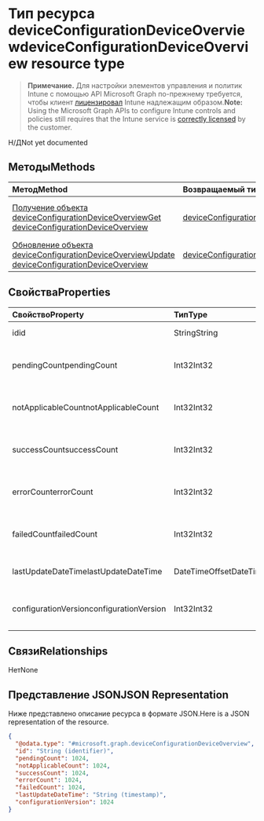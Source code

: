 # <a name="deviceconfigurationdeviceoverview-resource-type"></a><span data-ttu-id="15964-101">Тип ресурса deviceConfigurationDeviceOverview</span><span class="sxs-lookup"><span data-stu-id="15964-101">deviceConfigurationDeviceOverview resource type</span></span>

> <span data-ttu-id="15964-102">**Примечание.** Для настройки элементов управления и политик Intune с помощью API Microsoft Graph по-прежнему требуется, чтобы клиент [лицензировал](https://go.microsoft.com/fwlink/?linkid=839381) Intune надлежащим образом.</span><span class="sxs-lookup"><span data-stu-id="15964-102">**Note:** Using the Microsoft Graph APIs to configure Intune controls and policies still requires that the Intune service is [correctly licensed](https://go.microsoft.com/fwlink/?linkid=839381) by the customer.</span></span>

<span data-ttu-id="15964-103">Н/Д</span><span class="sxs-lookup"><span data-stu-id="15964-103">Not yet documented</span></span>
## <a name="methods"></a><span data-ttu-id="15964-104">Методы</span><span class="sxs-lookup"><span data-stu-id="15964-104">Methods</span></span>
|<span data-ttu-id="15964-105">Метод</span><span class="sxs-lookup"><span data-stu-id="15964-105">Method</span></span>|<span data-ttu-id="15964-106">Возвращаемый тип</span><span class="sxs-lookup"><span data-stu-id="15964-106">Return Type</span></span>|<span data-ttu-id="15964-107">Описание</span><span class="sxs-lookup"><span data-stu-id="15964-107">Description</span></span>|
|:---|:---|:---|
|[<span data-ttu-id="15964-108">Получение объекта deviceConfigurationDeviceOverview</span><span class="sxs-lookup"><span data-stu-id="15964-108">Get deviceConfigurationDeviceOverview</span></span>](../api/intune_deviceconfig_deviceconfigurationdeviceoverview_get.md)|[<span data-ttu-id="15964-109">deviceConfigurationDeviceOverview</span><span class="sxs-lookup"><span data-stu-id="15964-109">deviceConfigurationDeviceOverview</span></span>](../resources/intune_deviceconfig_deviceconfigurationdeviceoverview.md)|<span data-ttu-id="15964-110">Чтение свойств и связей объекта [deviceConfigurationDeviceOverview](../resources/intune_deviceconfig_deviceconfigurationdeviceoverview.md).</span><span class="sxs-lookup"><span data-stu-id="15964-110">Read properties and relationships of [plannerPlanDetails](../resources/intune_deviceconfig_deviceconfigurationdeviceoverview.md) object.</span></span>|
|[<span data-ttu-id="15964-111">Обновление объекта deviceConfigurationDeviceOverview</span><span class="sxs-lookup"><span data-stu-id="15964-111">Update deviceConfigurationDeviceOverview</span></span>](../api/intune_deviceconfig_deviceconfigurationdeviceoverview_update.md)|[<span data-ttu-id="15964-112">deviceConfigurationDeviceOverview</span><span class="sxs-lookup"><span data-stu-id="15964-112">deviceConfigurationDeviceOverview</span></span>](../resources/intune_deviceconfig_deviceconfigurationdeviceoverview.md)|<span data-ttu-id="15964-113">Обновление свойств объекта [deviceConfigurationDeviceOverview](../resources/intune_deviceconfig_deviceconfigurationdeviceoverview.md).</span><span class="sxs-lookup"><span data-stu-id="15964-113">Update the properties of a [calendar](../resources/intune_deviceconfig_deviceconfigurationdeviceoverview.md) object.</span></span>|

## <a name="properties"></a><span data-ttu-id="15964-114">Свойства</span><span class="sxs-lookup"><span data-stu-id="15964-114">Properties</span></span>
|<span data-ttu-id="15964-115">Свойство</span><span class="sxs-lookup"><span data-stu-id="15964-115">Property</span></span>|<span data-ttu-id="15964-116">Тип</span><span class="sxs-lookup"><span data-stu-id="15964-116">Type</span></span>|<span data-ttu-id="15964-117">Описание</span><span class="sxs-lookup"><span data-stu-id="15964-117">Description</span></span>|
|:---|:---|:---|
|<span data-ttu-id="15964-118">id</span><span class="sxs-lookup"><span data-stu-id="15964-118">id</span></span>|<span data-ttu-id="15964-119">String</span><span class="sxs-lookup"><span data-stu-id="15964-119">String</span></span>|<span data-ttu-id="15964-120">Ключ объекта.</span><span class="sxs-lookup"><span data-stu-id="15964-120">Key of the setting.</span></span>|
|<span data-ttu-id="15964-121">pendingCount</span><span class="sxs-lookup"><span data-stu-id="15964-121">pendingCount</span></span>|<span data-ttu-id="15964-122">Int32</span><span class="sxs-lookup"><span data-stu-id="15964-122">Int32</span></span>|<span data-ttu-id="15964-123">Количество ожидающих устройств</span><span class="sxs-lookup"><span data-stu-id="15964-123">Number of pending devices</span></span>|
|<span data-ttu-id="15964-124">notApplicableCount</span><span class="sxs-lookup"><span data-stu-id="15964-124">notApplicableCount</span></span>|<span data-ttu-id="15964-125">Int32</span><span class="sxs-lookup"><span data-stu-id="15964-125">Int32</span></span>|<span data-ttu-id="15964-126">Количество неприменимых устройств</span><span class="sxs-lookup"><span data-stu-id="15964-126">Number of not applicable devices</span></span>|
|<span data-ttu-id="15964-127">successCount</span><span class="sxs-lookup"><span data-stu-id="15964-127">successCount</span></span>|<span data-ttu-id="15964-128">Int32</span><span class="sxs-lookup"><span data-stu-id="15964-128">Int32</span></span>|<span data-ttu-id="15964-129">Количество успешных устройств</span><span class="sxs-lookup"><span data-stu-id="15964-129">Number of succeeded devices</span></span>|
|<span data-ttu-id="15964-130">errorCount</span><span class="sxs-lookup"><span data-stu-id="15964-130">errorCount</span></span>|<span data-ttu-id="15964-131">Int32</span><span class="sxs-lookup"><span data-stu-id="15964-131">Int32</span></span>|<span data-ttu-id="15964-132">Количество устройств с ошибками</span><span class="sxs-lookup"><span data-stu-id="15964-132">Number of error devices</span></span>|
|<span data-ttu-id="15964-133">failedCount</span><span class="sxs-lookup"><span data-stu-id="15964-133">failedCount</span></span>|<span data-ttu-id="15964-134">Int32</span><span class="sxs-lookup"><span data-stu-id="15964-134">Int32</span></span>|<span data-ttu-id="15964-135">Количество устройств со сбоями</span><span class="sxs-lookup"><span data-stu-id="15964-135">Number of failed devices</span></span>|
|<span data-ttu-id="15964-136">lastUpdateDateTime</span><span class="sxs-lookup"><span data-stu-id="15964-136">lastUpdateDateTime</span></span>|<span data-ttu-id="15964-137">DateTimeOffset</span><span class="sxs-lookup"><span data-stu-id="15964-137">DateTimeOffset</span></span>|<span data-ttu-id="15964-138">Время последнего обновления</span><span class="sxs-lookup"><span data-stu-id="15964-138">Last update time</span></span>|
|<span data-ttu-id="15964-139">configurationVersion</span><span class="sxs-lookup"><span data-stu-id="15964-139">configurationVersion</span></span>|<span data-ttu-id="15964-140">Int32</span><span class="sxs-lookup"><span data-stu-id="15964-140">Int32</span></span>|<span data-ttu-id="15964-141">Версия политики для этого обзора</span><span class="sxs-lookup"><span data-stu-id="15964-141">Version of the policy for that overview</span></span>|

## <a name="relationships"></a><span data-ttu-id="15964-142">Связи</span><span class="sxs-lookup"><span data-stu-id="15964-142">Relationships</span></span>
<span data-ttu-id="15964-143">Нет</span><span class="sxs-lookup"><span data-stu-id="15964-143">None</span></span>
## <a name="json-representation"></a><span data-ttu-id="15964-144">Представление JSON</span><span class="sxs-lookup"><span data-stu-id="15964-144">JSON Representation</span></span>
<span data-ttu-id="15964-145">Ниже представлено описание ресурса в формате JSON.</span><span class="sxs-lookup"><span data-stu-id="15964-145">Here is a JSON representation of the resource.</span></span>
<!-- {
  "blockType": "resource",
  "keyProperty": "id",
  "@odata.type": "microsoft.graph.deviceConfigurationDeviceOverview"
}
-->
``` json
{
  "@odata.type": "#microsoft.graph.deviceConfigurationDeviceOverview",
  "id": "String (identifier)",
  "pendingCount": 1024,
  "notApplicableCount": 1024,
  "successCount": 1024,
  "errorCount": 1024,
  "failedCount": 1024,
  "lastUpdateDateTime": "String (timestamp)",
  "configurationVersion": 1024
}
```



